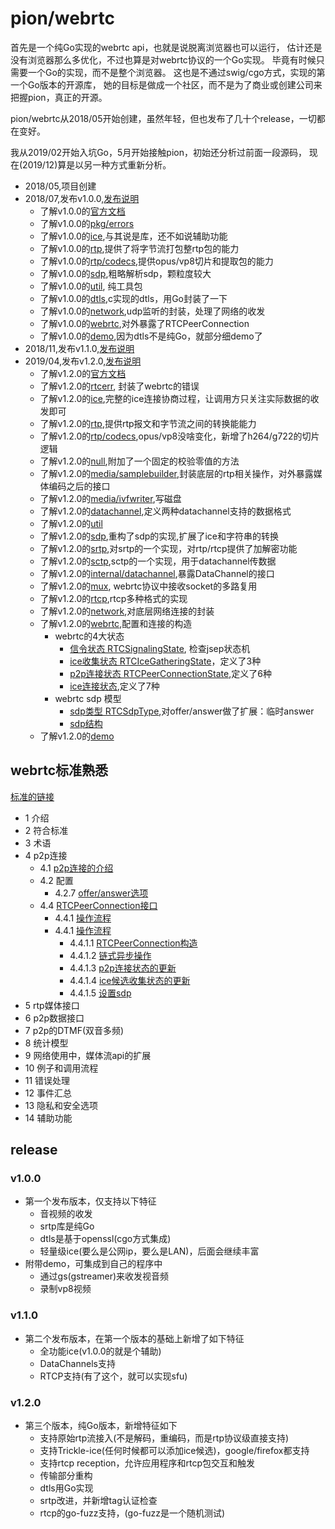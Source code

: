 # pion/webrtc

首先是一个纯Go实现的webrtc api，也就是说脱离浏览器也可以运行，
估计还是没有浏览器那么多优化，不过也算是对webrtc协议的一个Go实现。
毕竟有时候只需要一个Go的实现，而不是整个浏览器。
这也是不通过swig/cgo方式，实现的第一个Go版本的开源库，
她的目标是做成一个社区，而不是为了商业或创建公司来把握pion，真正的开源。

pion/webrtc从2018/05开始创建，虽然年轻，但也发布了几十个release，一切都在变好。

我从2019/02开始入坑Go，5月开始接触pion，初始还分析过前面一段源码，
现在(2019/12)算是以另一种方式重新分析。

- 2018/05,项目创建
- 2018/07,发布v1.0.0,[发布说明](#v1.0.0)
  - 了解v1.0.0的[官方文档](/webrtc/v1.0.0-001.md)
  - 了解v1.0.0的[pkg/errors](/webrtc/v1.0.0-002.md)
  - 了解v1.0.0的[ice](/webrtc/v1.0.0-003.md),与其说是库，还不如说辅助功能
  - 了解v1.0.0的[rtp](/webrtc/v1.0.0-004.md),提供了将字节流打包整rtp包的能力
  - 了解v1.0.0的[rtp/codecs](/webrtc/v1.0.0-005.md),提供opus/vp8切片和提取包的能力
  - 了解v1.0.0的[sdp](/webrtc/v1.0.0-006.md),粗略解析sdp，颗粒度较大
  - 了解v1.0.0的[util](/webrtc/v1.0.0-007.md), 纯工具包
  - 了解v1.0.0的[dtls](/webrtc/v1.0.0-008.md),c实现的dtls，用Go封装了一下
  - 了解v1.0.0的[network](/webrtc/v1.0.0-009.md),udp监听的封装，处理了网络的收发
  - 了解v1.0.0的[webrtc](/webrtc/v1.0.0-010.md),对外暴露了RTCPeerConnection
  - 了解v1.0.0的[demo](/webrtc/v1.0.0-011.md),因为dtls不是纯Go，就部分细demo了
- 2018/11,发布v1.1.0,[发布说明](#v1.1.0)
- 2019/04,发布v1.2.0,[发布说明](#v1.2.0)
  - 了解v1.2.0的[官方文档](/webrtc/v1.2.0-000.md)
  - 了解v1.2.0的[rtcerr](/webrtc/v1.2.0-001.md), 封装了webrtc的错误
  - 了解v1.2.0的[ice](/webrtc/v1.2.0-002.md),完整的ice连接协商过程，让调用方只关注实际数据的收发即可
  - 了解v1.2.0的[rtp](/webrtc/v1.2.0-003.md),提供rtp报文和字节流之间的转换能能力
  - 了解v1.2.0的[rtp/codecs](/webrtc/v1.2.0-004.md),opus/vp8没啥变化，新增了h264/g722的切片逻辑
  - 了解v1.2.0的[null](/webrtc/v1.2.0-005.md),附加了一个固定的校验零值的方法
  - 了解v1.2.0的[media/samplebuilder](/webrtc/v1.2.0-006.md),封装底层的rtp相关操作，对外暴露媒体编码之后的接口
  - 了解v1.2.0的[media/ivfwriter](/webrtc/v1.2.0-007.md),写磁盘
  - 了解v1.2.0的[datachannel](/webrtc/v1.2.0-008.md),定义两种datachannel支持的数据格式
  - 了解v1.2.0的[util](/webrtc/v1.2.0-009.md)
  - 了解v1.2.0的[sdp](/webrtc/v1.2.0-010.md),重构了sdp的实现,扩展了ice和字符串的转换
  - 了解v1.2.0的[srtp](/webrtc/v1.2.0-011.md),对srtp的一个实现，对rtp/rtcp提供了加解密功能
  - 了解v1.2.0的[sctp](/webrtc/v1.2.0-012.md),sctp的一个实现，用于datachannel传数据
  - 了解v1.2.0的[internal/datachannel](/webrtc/v1.2.0-013.md),暴露DataChannel的接口
  - 了解v1.2.0的[mux](/webrtc/v1.2.0-014.md), webrtc协议中接收socket的多路复用
  - 了解v1.2.0的[rtcp](/webrtc/v1.2.0-015.md),rtcp多种格式的实现
  - 了解v1.2.0的[network](/webrtc/v1.2.0-016.md),对底层网络连接的封装
  - 了解v1.2.0的[webrtc](/webrtc/v1.2.0-017.md),配置和连接的构造
    - webrtc的4大状态
      - [信令状态 RTCSignalingState](/webrtc/v1.2.0-018.md), 检查jsep状态机
      - [ice收集状态 RTCIceGatheringState](/webrtc/v1.2.0-019.md)，定义了3种
      - [p2p连接状态 RTCPeerConnectionState](/webrtc/v1.2.0-020.md),定义了6种
      - [ice连接状态](/webrtc/v1.2.0-021.md),定义了7种
    - webrtc sdp 模型
      - [sdp类型 RTCSdpType](/webrtc/v1.2.0-22.md),对offer/answer做了扩展：临时answer
      - [sdp结构](/webrtc/v1.2.0-23.md)
  - 了解v1.2.0的[demo](/webrtc/v1.2.0-022.md)

## webrtc标准熟悉

[标准的链接](https://www.w3.org/TR/webrtc/)

- 1 介绍
- 2 符合标准
- 3 术语
- 4 p2p连接
  - 4.1 [p2p连接的介绍](/webrtc/spec/p2p-connection-introduction.md)
  - 4.2 配置
    - 4.2.7 [offer/answer选项](/webrtc/spec/offer-answer-options.md)
  - 4.4 [RTCPeerConnection接口](/webrtc/spec/RTCPeerConnection-interface.md)
    - 4.4.1 [操作流程](/webrtc/spec/RTCPeerConnection-operation.md)
    - 4.4.1 [操作流程](/webrtc/spec/RTCPeerConnection-operation.md)
      - 4.4.1.1 [RTCPeerConnection构造](/webrtc/spec/RTCPeerConnection-constructor.md)
      - 4.4.1.2 [链式异步操作](/webrtc/spec/RTCPeerConnection-chain-asynchronous-operation.md)
      - 4.4.1.3 [p2p连接状态的更新](/webrtc/spec/RTCPeerConnection-update-connection-state.md)
      - 4.4.1.4 [ice候选收集状态的更新](/webrtc/spec/RTCPeerConnection-update-ice-gathering-state.md)
      - 4.4.1.5 [设置sdp](/webrtc/spec/RTCPeerConnection-set-sdp.md)
- 5 rtp媒体接口
- 6 p2p数据接口
- 7 p2p的DTMF(双音多频)
- 8 统计模型
- 9 网络使用中，媒体流api的扩展
- 10 例子和调用流程
- 11 错误处理
- 12 事件汇总
- 13 隐私和安全选项
- 14 辅助功能

## release

### v1.0.0

- 第一个发布版本，仅支持以下特征
  - 音视频的收发
  - srtp库是纯Go
  - dtls是基于openssl(cgo方式集成)
  - 轻量级ice(要么是公网ip，要么是LAN)，后面会继续丰富
- 附带demo，可集成到自己的程序中
  - 通过gs(gstreamer)来收发视音频
  - 录制vp8视频

### v1.1.0

- 第二个发布版本，在第一个版本的基础上新增了如下特征
  - 全功能ice(v1.0.0的就是个辅助)
  - DataChannels支持
  - RTCP支持(有了这个，就可以实现sfu)

### v1.2.0

- 第三个版本，纯Go版本，新增特征如下
  - 支持原始rtp流接入(不是解码，重编码，而是rtp协议级直接支持)
  - 支持Trickle-ice(任何时候都可以添加ice候选)，google/firefox都支持
  - 支持rtcp reception，允许应用程序和rtcp包交互和触发
  - 传输部分重构
  - dtls用Go实现
  - srtp改进，并新增tag认证检查
  - rtcp的go-fuzz支持，(go-fuzz是一个随机测试)
